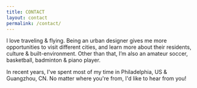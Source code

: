 ```yaml
---
title: CONTACT
layout: contact
permalink: /contact/
---
```


I love traveling & flying. Being an urban designer gives me more opportunities to visit different cities, and learn more about their residents, culture & built-environment. Other than that, I’m also an amateur soccer, basketball, badminton & piano player. 

In recent years, I've spent most of my time in Philadelphia, US & Guangzhou, CN. No matter where you're from, I'd like to hear from you!
